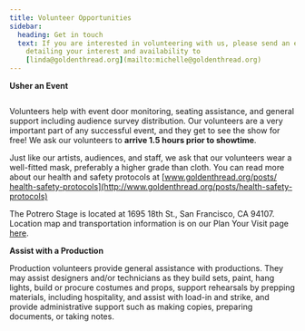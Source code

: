```yaml
---
title: Volunteer Opportunities
sidebar:
  heading: Get in touch
  text: If you are interested in volunteering with us, please send an email
    detailing your interest and availability to
    [linda@goldenthread.org](mailto:michelle@goldenthread.org)
---
```

**Usher an Event**

![]()

Volunteers help with event door monitoring, seating assistance, and general support including audience survey distribution. Our volunteers are a very important part of any successful event, and they get to see the show for free! We ask our volunteers to **arrive 1.5 hours prior to showtime**. 

Just like our artists, audiences, and staff, we ask that our volunteers wear a well-fitted mask, preferably a higher grade than cloth. You can read more about our health and safety protocols at [www.goldenthread.org/posts/​health-safety-protocols](http://www.goldenthread.org/posts/health-safety-protocols) 

The Potrero Stage is located at 1695 18th St., San Francisco, CA 94107. Location map and transportation information is on our Plan Your Visit page [here](https://goldenthread.org/about/visit/). 

**Assist with a Production**

Production volunteers provide general assistance with productions. They may assist designers and/or technicians as they build sets, paint, hang lights, build or procure costumes and props, support rehearsals by prepping materials, including hospitality, and assist with load-in and strike, and provide administrative support such as making copies, preparing documents, or taking notes.